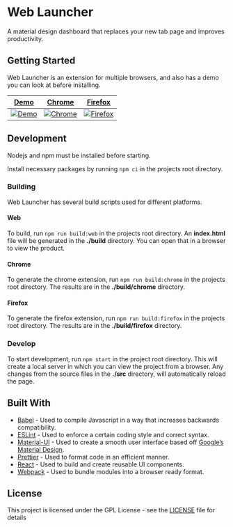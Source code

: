 # Web Launcher

A material design dashboard that replaces your new tab page and improves productivity.

## Getting Started

Web Launcher is an extension for multiple browsers, and also has a demo you can look at before installing.

|                                                    [Demo](https://jwr12135.github.io/web-launcher/)                                                    |                                                    [Chrome](https://chrome.google.com/webstore/detail/web-launcher/akomlegpokabommpdjfmhnbdcnaefmdo/)                                                     |                                                      [Firefox](https://addons.mozilla.org/en-US/firefox/addon/weblauncher/)                                                      |
| :----------------------------------------------------------------------------------------------------------------------------------------------------: | :-------------------------------------------------------------------------------------------------------------------------------------------------------------------------------------------------------: | :------------------------------------------------------------------------------------------------------------------------------------------------------------------------------: |
| [![Demo](https://raw.githubusercontent.com/jwr12135/web-launcher/master/assets/icons/128.png 'Demo')](https://jwr12135.github.io/web-launcher/ 'Demo') | [![Chrome](https://raw.githubusercontent.com/jwr12135/web-launcher/master/assets/chrome.png 'Chrome')](https://chrome.google.com/webstore/detail/web-launcher/akomlegpokabommpdjfmhnbdcnaefmdo/ 'Chrome') | [![Firefox](https://raw.githubusercontent.com/jwr12135/web-launcher/master/assets/firefox.png 'Firefox')](https://addons.mozilla.org/en-US/firefox/addon/weblauncher/ 'Firefox') |

## Development

Nodejs and npm must be installed before starting.

Install necessary packages by running `npm ci` in the projects root directory.

### Building

Web Launcher has several build scripts used for different platforms.

#### Web

To build, run `npm run build:web` in the projects root directory. An **index.html** file will be generated in the **./build** directory. You can open that in a browser to view the product.

#### Chrome

To generate the chrome extension, run `npm run build:chrome` in the projects root directory.
The results are in the **./build/chrome** directory.

#### Firefox

To generate the firefox extension, run `npm run build:firefox` in the projects root directory.
The results are in the **./build/firefox** directory.

### Develop

To start development, run `npm start` in the project root directory. This will create a local server in which you can view the project from a browser. Any changes from the source files in the **./src** directory, will automatically reload the page.

## Built With

- [Babel](https://babeljs.io/) - Used to compile Javascript in a way that increases backwards compatibility.
- [ESLint](https://eslint.org/) - Used to enforce a certain coding style and correct syntax.
- [Material-UI](https://material-ui.com/) - Used to create a smooth user interface based off [Google’s Material Design](https://material.io/).
- [Prettier](https://prettier.io/) - Used to format code in an efficient manner.
- [React](https://reactjs.org/) - Used to build and create reusable UI components.
- [Webpack](https://webpack.js.org/) - Used to bundle modules into a browser ready format.

## License

This project is licensed under the GPL License - see the [LICENSE](LICENSE) file for details
